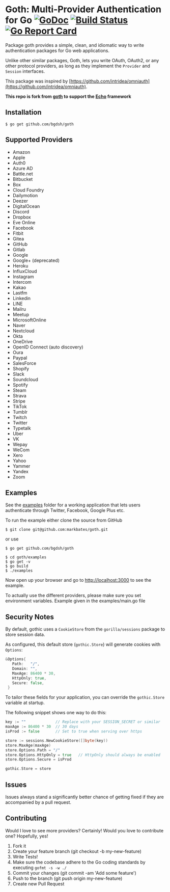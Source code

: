 # Goth: Multi-Provider Authentication for Go [![GoDoc](https://godoc.org/github.com/bgdsh/goth?status.svg)](https://godoc.org/github.com/bgdsh/goth) [![Build Status](https://github.com/bgdsh/goth/workflows/ci/badge.svg)](https://github.com/bgdsh/goth/actions) [![Go Report Card](https://goreportcard.com/badge/github.com/bgdsh/goth)](https://goreportcard.com/report/github.com/bgdsh/goth)

Package goth provides a simple, clean, and idiomatic way to write authentication
packages for Go web applications.

Unlike other similar packages, Goth, lets you write OAuth, OAuth2, or any other
protocol providers, as long as they implement the `Provider` and `Session` interfaces.

This package was inspired by [https://github.com/intridea/omniauth](https://github.com/intridea/omniauth).


**This repo is fork from [goth](github.com/markbates/goth) to support the [Echo](https://echo.labstack.com/) framework**


## Installation

```text
$ go get github.com/bgdsh/goth
```

## Supported Providers

- Amazon
- Apple
- Auth0
- Azure AD
- Battle.net
- Bitbucket
- Box
- Cloud Foundry
- Dailymotion
- Deezer
- DigitalOcean
- Discord
- Dropbox
- Eve Online
- Facebook
- Fitbit
- Gitea
- GitHub
- Gitlab
- Google
- Google+ (deprecated)
- Heroku
- InfluxCloud
- Instagram
- Intercom
- Kakao
- Lastfm
- Linkedin
- LINE
- Mailru
- Meetup
- MicrosoftOnline
- Naver
- Nextcloud
- Okta
- OneDrive
- OpenID Connect (auto discovery)
- Oura
- Paypal
- SalesForce
- Shopify
- Slack
- Soundcloud
- Spotify
- Steam
- Strava
- Stripe
- TikTok
- Tumblr
- Twitch
- Twitter
- Typetalk
- Uber
- VK
- Wepay
- WeCom
- Xero
- Yahoo
- Yammer
- Yandex
- Zoom

## Examples

See the [examples](examples) folder for a working application that lets users authenticate
through Twitter, Facebook, Google Plus etc.

To run the example either clone the source from GitHub

```text
$ git clone git@github.com:markbates/goth.git
```

or use

```text
$ go get github.com/bgdsh/goth
```

```text
$ cd goth/examples
$ go get -v
$ go build
$ ./examples
```

Now open up your browser and go to [http://localhost:3000](http://localhost:3000) to see the example.

To actually use the different providers, please make sure you set environment variables. Example given in the examples/main.go file

## Security Notes

By default, gothic uses a `CookieStore` from the `gorilla/sessions` package to store session data.

As configured, this default store (`gothic.Store`) will generate cookies with `Options`:

```go
&Options{
   Path:   "/",
   Domain: "",
   MaxAge: 86400 * 30,
   HttpOnly: true,
   Secure: false,
 }
```

To tailor these fields for your application, you can override the `gothic.Store` variable at startup.

The following snippet shows one way to do this:

```go
key := ""             // Replace with your SESSION_SECRET or similar
maxAge := 86400 * 30  // 30 days
isProd := false       // Set to true when serving over https

store := sessions.NewCookieStore([]byte(key))
store.MaxAge(maxAge)
store.Options.Path = "/"
store.Options.HttpOnly = true   // HttpOnly should always be enabled
store.Options.Secure = isProd

gothic.Store = store
```

## Issues

Issues always stand a significantly better chance of getting fixed if they are accompanied by a
pull request.

## Contributing

Would I love to see more providers? Certainly! Would you love to contribute one? Hopefully, yes!

1. Fork it
2. Create your feature branch (git checkout -b my-new-feature)
3. Write Tests!
4. Make sure the codebase adhere to the Go coding standards by executing `gofmt -s -w ./`
5. Commit your changes (git commit -am 'Add some feature')
6. Push to the branch (git push origin my-new-feature)
7. Create new Pull Request
